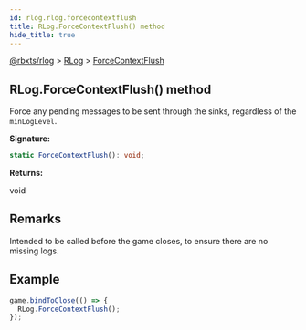 ```yaml
---
id: rlog.rlog.forcecontextflush
title: RLog.ForceContextFlush() method
hide_title: true
---
```


[@rbxts/rlog](./rlog.md) &gt; [RLog](./rlog.rlog.md) &gt; [ForceContextFlush](./rlog.rlog.forcecontextflush.md)

## RLog.ForceContextFlush() method

Force any pending messages to be sent through the sinks, regardless of the `minLogLevel`<!-- -->.

**Signature:**

```typescript
static ForceContextFlush(): void;
```
**Returns:**

void

## Remarks

Intended to be called before the game closes, to ensure there are no missing logs.

## Example


```ts
game.bindToClose(() => {
  RLog.ForceContextFlush();
});
```
